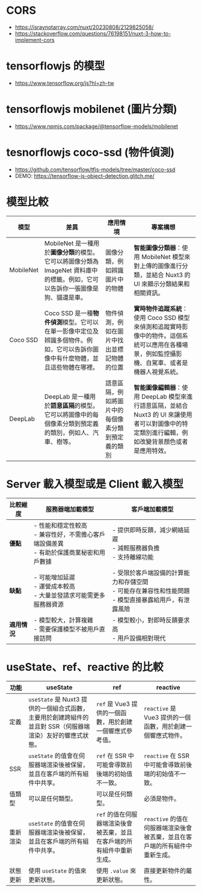 # CORS

-   https://israynotarray.com/nuxt/20230808/2129825058/
-   https://stackoverflow.com/questions/76198151/nuxt-3-how-to-implement-cors

# tensorflowjs 的模型

-   https://www.tensorflow.org/js?hl=zh-tw

# tensorflowjs mobilenet (圖片分類)

-   https://www.npmjs.com/package/@tensorflow-models/mobilenet

# tesnorflowjs coco-ssd (物件偵測)

-   https://github.com/tensorflow/tfjs-models/tree/master/coco-ssd
-   DEMO: https://tensorflow-js-object-detection.glitch.me/

# 模型比較

| 模型      | 差異                                                                                                                            | 應用情境                                           | 專案構想                                                                                                                                           |
| --------- | ------------------------------------------------------------------------------------------------------------------------------- | -------------------------------------------------- | -------------------------------------------------------------------------------------------------------------------------------------------------- |
| MobileNet | MobileNet 是一種用於**圖像分類**的模型。它可以將圖像分類為 ImageNet 資料庫中的標籤。例如，它可以告訴你一張圖像是狗、貓還是車。  | 圖像分類，例如辨識圖片中的物體                     | **智能圖像分類器**：使用 MobileNet 模型來對上傳的圖像進行分類，並結合 Nuxt3 的 UI 來顯示分類結果和相關資訊。                                       |
| Coco SSD  | Coco SSD 是一種**物件偵測**模型。它可以在單一影像中定位及辨識多個物件。例如，它可以告訴你圖像中有什麼物體，並且這些物體在哪裡。 | 物件偵測，例如在圖片中找出並標記物體的位置         | **實時物件追蹤系統**：使用 Coco SSD 模型來偵測和追蹤實時影像中的物件。這個系統可以應用在各種場景，例如監控攝影機、自駕車、或者是機器人視覺系統。   |
| DeepLab   | DeepLab 是一種用於**語意區隔**的模型。它可以將圖像中的每個像素分類到預定義的類別，例如人、汽車、樹等。                          | 語意區隔，例如將圖片中的每個像素分類到預定義的類別 | **智能圖像編輯器**：使用 DeepLab 模型來進行語意區隔，並結合 Nuxt3 的 UI 來讓使用者可以對圖像中的特定類別進行編輯，例如改變背景顏色或者是應用特效。 |

# Server 載入模型或是 Client 載入模型

| 比較維度     | 服務器端加載模型                                                                           | 客戶端加載模型                                                                                           |
| ------------ | ------------------------------------------------------------------------------------------ | -------------------------------------------------------------------------------------------------------- |
| **優點**     | - 性能和穩定性較高<br>- 兼容性好，不需擔心客戶端設備差異<br>- 有助於保護商業秘密和用戶數據 | - 提供即時反饋，減少網絡延遲<br>- 減輕服務器負擔<br>- 支持離線功能                                       |
| **缺點**     | - 可能增加延遲<br>- 運營成本較高<br>- 大量並發請求可能需更多服務器資源                     | - 受限於客戶端設備的計算能力和存儲空間<br>- 可能存在兼容性和性能問題<br>- 模型直接暴露給用戶，有泄露風險 |
| **適用情況** | - 模型較大，計算複雜<br>- 需要保護模型不被用戶直接訪問                                     | - 模型較小，對即時反饋要求高<br>- 用戶設備相對現代                                                       |

# useState、ref、reactive 的比較

| 功能     | useState                                                                                                   | ref                                                                    | reactive                                                                    |
| -------- | ---------------------------------------------------------------------------------------------------------- | ---------------------------------------------------------------------- | --------------------------------------------------------------------------- |
| 定義     | `useState` 是 Nuxt3 提供的一個組合式函數，主要用於創建跨組件的並且對 SSR（伺服器端渲染）友好的響應式狀態。 | `ref` 是 Vue3 提供的一個函數，用於創建一個響應式參考值。               | `reactive` 是 Vue3 提供的一個函數，用於創建一個響應式物件。                 |
| SSR      | `useState` 的值會在伺服器端渲染後被保留，並且在客戶端的所有組件中共享。                                    | `ref` 在 SSR 中可能會導致前後端的初始值不一致。                        | `reactive` 在 SSR 中可能會導致前後端的初始值不一致。                        |
| 值類型   | 可以是任何類型。                                                                                           | 可以是任何類型。                                                       | 必須是物件。                                                                |
| 重新渲染 | `useState` 的值會在伺服器端渲染後被保留，並且在客戶端的所有組件中共享。                                    | `ref` 的值在伺服器端渲染後會被丟棄，並且在客戶端的所有組件中重新生成。 | `reactive` 的值在伺服器端渲染後會被丟棄，並且在客戶端的所有組件中重新生成。 |
| 狀態更新 | 使用 `useState` 的值來更新狀態。                                                                           | 使用 `.value` 來更新狀態。                                             | 直接更新物件的屬性。                                                        |
